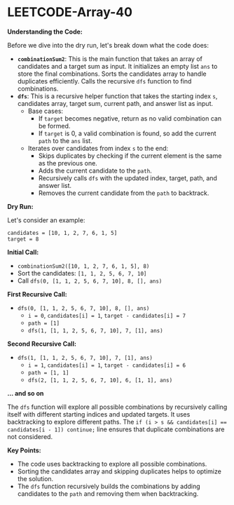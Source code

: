 # LEETCODE-Array-40
**Understanding the Code:**

Before we dive into the dry run, let's break down what the code does:

- **`combinationSum2`**: This is the main function that takes an array of candidates and a target sum as input. It initializes an empty list `ans` to store the final combinations. Sorts the candidates array to handle duplicates efficiently. Calls the recursive `dfs` function to find combinations.
- **`dfs`**: This is a recursive helper function that takes the starting index `s`, candidates array, target sum, current path, and answer list as input.
  - Base cases:
    - If `target` becomes negative, return as no valid combination can be formed.
    - If `target` is 0, a valid combination is found, so add the current `path` to the `ans` list.
  - Iterates over candidates from index `s` to the end:
    - Skips duplicates by checking if the current element is the same as the previous one.
    - Adds the current candidate to the `path`.
    - Recursively calls `dfs` with the updated index, target, path, and answer list.
    - Removes the current candidate from the `path` to backtrack.

**Dry Run:**

Let's consider an example:

```
candidates = [10, 1, 2, 7, 6, 1, 5]
target = 8
```

**Initial Call:**

- `combinationSum2([10, 1, 2, 7, 6, 1, 5], 8)`
- Sort the candidates: `[1, 1, 2, 5, 6, 7, 10]`
- Call `dfs(0, [1, 1, 2, 5, 6, 7, 10], 8, [], ans)`

**First Recursive Call:**

- `dfs(0, [1, 1, 2, 5, 6, 7, 10], 8, [], ans)`
  - `i = 0`, `candidates[i] = 1`, `target - candidates[i] = 7`
  - `path = [1]`
  - `dfs(1, [1, 1, 2, 5, 6, 7, 10], 7, [1], ans)`

**Second Recursive Call:**

- `dfs(1, [1, 1, 2, 5, 6, 7, 10], 7, [1], ans)`
  - `i = 1`, `candidates[i] = 1`, `target - candidates[i] = 6`
  - `path = [1, 1]`
  - `dfs(2, [1, 1, 2, 5, 6, 7, 10], 6, [1, 1], ans)`

**... and so on**

The `dfs` function will explore all possible combinations by recursively calling itself with different starting indices and updated targets. It uses backtracking to explore different paths. The `if (i > s && candidates[i] == candidates[i - 1]) continue;` line ensures that duplicate combinations are not considered.

**Key Points:**

- The code uses backtracking to explore all possible combinations.
- Sorting the candidates array and skipping duplicates helps to optimize the solution.
- The `dfs` function recursively builds the combinations by adding candidates to the `path` and removing them when backtracking.

